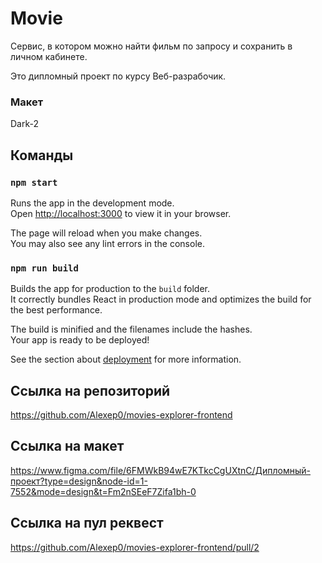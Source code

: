 # Movie
Сервис, в котором можно найти фильм по запросу и сохранить в личном кабинете.

Это дипломный проект по курсу Веб-разрабочик.

### Макет

Dark-2


## Команды

### `npm start`

Runs the app in the development mode.\
Open [http://localhost:3000](http://localhost:3000) to view it in your browser.

The page will reload when you make changes.\
You may also see any lint errors in the console.

### `npm run build`

Builds the app for production to the `build` folder.\
It correctly bundles React in production mode and optimizes the build for the best performance.

The build is minified and the filenames include the hashes.\
Your app is ready to be deployed!

See the section about [deployment](https://facebook.github.io/create-react-app/docs/deployment) for more information.

## Ссылка на репозиторий
https://github.com/Alexep0/movies-explorer-frontend

## Ссылка на макет 
https://www.figma.com/file/6FMWkB94wE7KTkcCgUXtnC/Дипломный-проект?type=design&node-id=1-7552&mode=design&t=Fm2nSEeF7Zifa1bh-0

## Ссылка на пул реквест 
https://github.com/Alexep0/movies-explorer-frontend/pull/2